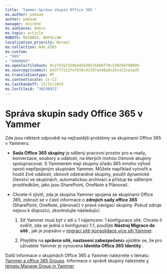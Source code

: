 ```yaml
---
title: 'Yammer-Správa skupin Office 365 '
ms.author: pebaum
author: pebaum
manager: mnirkhe
ms.audience: Admin
ms.topic: article
ROBOTS: NOINDEX, NOFOLLOW
localization_priority: Normal
ms.collection: Adm_O365
ms.custom:
- "995"
- "6000003"
ms.openlocfilehash: 9c2742b715064d55d9525860f78c530294f90999
ms.sourcegitcommit: b43f77221f47b50c41197a448a9c26c423ce1ad5
ms.translationtype: MT
ms.contentlocale: cs-CZ
ms.lasthandoff: 11/15/2019
ms.locfileid: "36530921"
---
```

# <a name="manage-office-365-groups-in-yammer"></a>Správa skupin sady Office 365 v Yammer

Zde jsou některé odpovědi na nejčastější problémy se skupinami Office 365 v Yammeru.

* **Sada Office 365 skupiny** je sdílený pracovní prostor pro e-maily, konverzace, soubory a události, na kterých mohou členové skupiny spolupracovat. S Yammerem mají skupiny úřadu 365 mnoho výhod oproti nepřipojeným skupinám Yammer. Můžete například vytvořit a hostit živé události, obnovit odstraněné skupiny, použít dynamické členství ve skupinách, automatickou archivaci a přístup ke sdíleným prostředkům, jako jsou SharePoint, OneNote a Plánovač.

* Chcete-li zjistit, zda je skupina Yammer spojena se skupinami Office 365, zobrazí se v části informace o **zdrojích sady office 365** (SharePoint, OneNote, plánovač) v pravé navigaci skupiny. Pokud zdroje nejsou k dispozici, zkontrolujte následující.

  1. Síť Yammer musí být v síti s 1 nájemcem: 1 konfigurace sítě. Chcete-li ověřit, zda se jedná o konfiguraci 1:1, použijte **Nástroj Migrace do sítě** , jak je popsáno v [migraci sítě-konsolidace více sítí Yammer](https://docs.microsoft.com/yammer/configure-your-yammer-network/consolidate-multiple-yammer-networks).

  2. Přejděte na **správce sítě, nastavení zabezpečení**a ujistěte se, že pro uživatele Yammer je vynucena **Identita Office 365 Identity** .

Další informace o skupinách Office 365 a Yammer naleznete v tématu [Yammer a office 365 Groups](https://docs.microsoft.com/yammer/manage-yammer-groups/yammer-and-office-365-groups?redirectSourcePath=%252fen-us%252farticle%252fYammer-and-Office-365-Groups-d8c239dc-a48b-47ab-b85e-6b4b8191a869). Informace o správě skupiny naleznete [v tématu Manage Group in Yammer](https://support.office.com/article/Manage-a-group-in-Yammer-6e05c6d6-5548-4c88-89cd-e6757a514ef2)
